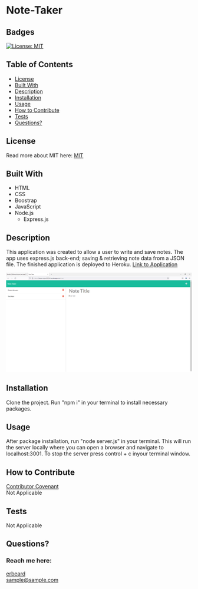 # Note-Taker
  ## Badges
  [![License: MIT](https://img.shields.io/badge/License-MIT-yellow.svg)](https://opensource.org/licenses/MIT)
  
  ## Table of Contents
  * [License](#license)
  * [Built With](#built-with) 
  * [Description](#description)
  * [Installation](#installation)
  * [Usage](#usage)
  * [How to Contribute](#how-to-contribute)
  * [Tests](#tests)
  * [Questions?](#questions)
  
  ## License
  Read more about MIT here:
  [MIT](https://opensource.org/licenses/MIT)

  ## Built With
  * HTML
  * CSS
  * Boostrap
  * JavaScript
  * Node.js
    * Express.js
  
  ## Description
  This application was created to allow a user to write and save notes. The app uses express.js back-end; saving & retrieving note data from a JSON file. The finished application is deployed to Heroku. [Link to Application](https://frozen-taiga-92534.herokuapp.com/) 

  ![alt text](./public/assets/images/Capture.PNG)
  
  ## Installation
  Clone the project. Run "npm i" in your terminal to install necessary packages.
  
  ## Usage
  After package installation, run "node server.js" in your terminal. This will run the server locally where you can open a browser and navigate to localhost:3001. To stop the server press control + c inyour terminal window. 
  
  ## How to Contribute
  [Contributor Covenant](https://www.contributor-covenant.org/)  
  Not Applicable
  
  ## Tests
  Not Applicable
  
  ## Questions?
  ### Reach me here: 
  [erbeard](https://github.com/erbeard)  
  sample@sample.com
